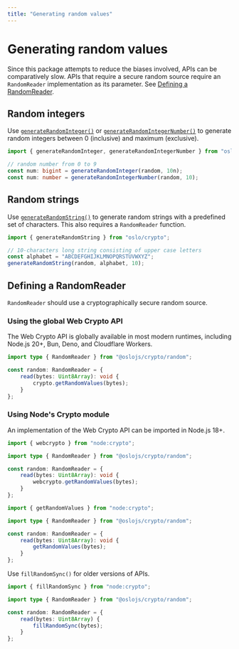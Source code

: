 ```yaml
---
title: "Generating random values"
---
```


# Generating random values

Since this package attempts to reduce the biases involved, APIs can be comparatively slow. APIs that require a secure random source require an `RandomReader` implementation as its parameter. See [Defining a RandomReader](#defining-a-randomreader).

## Random integers

Use [`generateRandomInteger()`](/reference/random/generateRandomInteger) or [`generateRandomIntegerNumber()`](/reference/random/generateRandomIntegerNumber) to generate random integers between 0 (inclusive) and maximum (exclusive).

```ts
import { generateRandomInteger, generateRandomIntegerNumber } from "oslo/crypto";

// random number from 0 to 9
const num: bigint = generateRandomInteger(random, 10n);
const num: number = generateRandomIntegerNumber(random, 10);
```

## Random strings

Use [`generateRandomString()`](/reference/random/generateRandomString) to generate random strings with a predefined set of characters. This also requires a `RandomReader` function.

```ts
import { generateRandomString } from "oslo/crypto";

// 10-characters long string consisting of upper case letters
const alphabet = "ABCDEFGHIJKLMNOPQRSTUVWXYZ";
generateRandomString(random, alphabet, 10);
```

## Defining a RandomReader

`RandomReader` should use a cryptographically secure random source.

### Using the global Web Crypto API

The Web Crypto API is globally available in most modern runtimes, including Node.js 20+, Bun, Deno, and Cloudflare Workers.

```ts
import type { RandomReader } from "@oslojs/crypto/random";

const random: RandomReader = {
	read(bytes: Uint8Array): void {
		crypto.getRandomValues(bytes);
	}
};
```

### Using Node's Crypto module

An implementation of the Web Crypto API can be imported in Node.js 18+.

```ts
import { webcrypto } from "node:crypto";

import type { RandomReader } from "@oslojs/crypto/random";

const random: RandomReader = {
	read(bytes: Uint8Array): void {
		webcrypto.getRandomValues(bytes);
	}
};
```

```ts
import { getRandomValues } from "node:crypto";

import type { RandomReader } from "@oslojs/crypto/random";

const random: RandomReader = {
	read(bytes: Uint8Array): void {
		getRandomValues(bytes);
	}
};
```

Use `fillRandomSync()` for older versions of APIs.

```ts
import { fillRandomSync } from "node:crypto";

import type { RandomReader } from "@oslojs/crypto/random";

const random: RandomReader = {
	read(bytes: Uint8Array) {
		fillRandomSync(bytes);
	}
};
```
